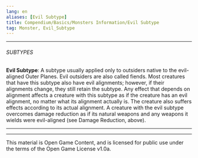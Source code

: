 ```yaml
---
lang: en
aliases: [Evil Subtype]
title: Compendium/Basics/Monsters Information/Evil Subtype
tag: Monster, Evil_Subtype
---
```



---

###### SUBTYPES


**Evil Subtype**: A subtype usually applied only to outsiders native to the evil-aligned Outer Planes. Evil outsiders are also called fiends. Most creatures that have this subtype also have evil alignments; however, if their alignments change, they still retain the subtype. Any effect that depends on alignment affects a creature with this subtype as if the creature has an evil alignment, no matter what its alignment actually is. The creature also suffers effects according to its actual alignment. A creature with the evil subtype overcomes damage reduction as if its natural weapons and any weapons it wields were evil-aligned (see Damage Reduction, above).


---

---

This material is Open Game Content, and is licensed for public use under
the terms of the Open Game License v1.0a.
